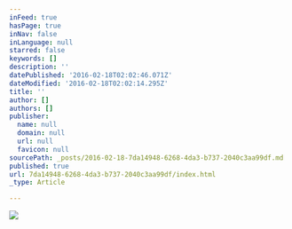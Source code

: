 ```yaml
---
inFeed: true
hasPage: true
inNav: false
inLanguage: null
starred: false
keywords: []
description: ''
datePublished: '2016-02-18T02:02:46.071Z'
dateModified: '2016-02-18T02:02:14.295Z'
title: ''
author: []
authors: []
publisher:
  name: null
  domain: null
  url: null
  favicon: null
sourcePath: _posts/2016-02-18-7da14948-6268-4da3-b737-2040c3aa99df.md
published: true
url: 7da14948-6268-4da3-b737-2040c3aa99df/index.html
_type: Article

---
```

![](https://the-grid-user-content.s3-us-west-2.amazonaws.com/092388fd-8ae2-4537-bcf6-ef02e5cbfafd.jpg)